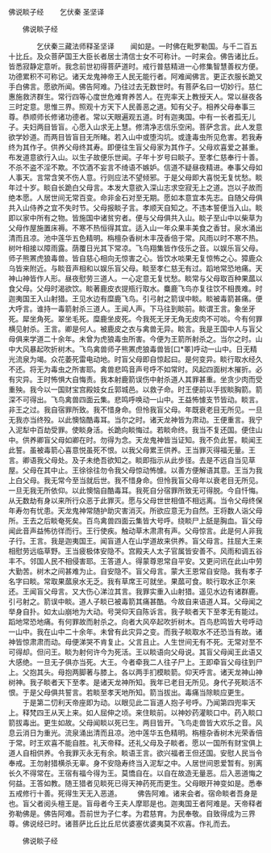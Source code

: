   佛说睒子经
　　乞伏秦 圣坚译




　　佛说睒子经

　　　　乞伏秦三藏法师释圣坚译
　　闻如是。一时佛在毗罗勒国。与千二百五十比丘。及众菩萨国王大臣长者居士清信士女不可称计。一时来会。佛告诸比丘。皆悉寂静定意听。我念前世初得菩萨道时。戒行普慈精进一心修集智慧善权方便。功德累积不可称记。诸天龙鬼神帝王人民无能行者。阿难闻佛言。更正衣服长跪叉手白佛言。愿欲所闻。佛告阿难。乃往过去无数世时。有菩萨名曰一切妙行。慈仁惠施救济群生。常行四等心度世危难育养苦人。在兜率天上教授天人。常以昼夜各三时定意。思惟三界。照观十方天下人民善恶之道。知有父子。相养父母奉事三尊。恭顺师长修诸功德者。常以天眼遍观五道。时有迦夷国。中有一长者孤无儿子。夫妇两目皆盲。心愿入山求无上慧。修清净志信乐空闲。菩萨念言。此人发意欲学妙道。而两目皆盲目无所睹。若入山中或堕沟坑。或逢毒虫所见危害。若我寿终为其作子。供养父母终其寿。即便往生盲父母家为其作子。父母欢喜爱之甚重。布发道意欲行入山。以生子故便乐世闻。子年十岁号曰睒子。至孝仁慈奉行十善。不杀不盗不淫不欺。不饮酒不妄言不绮语不嫉妒。信道不疑昼夜精进。奉事父母如人事天。言常含笑不伤人意。行则应法不望倾邪。于是父母即大喜悦无复忧愁。睒年过十岁。睒自长跪白父母言。本发大意欲入深山志求空寂无上之道。岂以子故而绝本愿。人居世间无常百变。命非金石对至无期。愿如本意宜本先志。自随父母俱共入山侍养之宜不失时节。父母报睒子言。孝顺天自知之。不违本誓便当入山。睒即以家中所有之物。皆施国中诸贫穷者。便与父母俱共入山。睒子至山中以柴草为父母作屋施置床褥。不寒不热恒得其宜。适入山一年众果丰美食之香甘。泉水涌出清而且凉。池中莲华五色精明。栴檀杂香树木丰茂香倍于常。风雨以时不寒不热。树叶相接以障雨露。荫覆日光其下常凉。飞鸟翔集皆作伎乐之音。以娱乐盲父母。师子熊罴虎狼毒兽。皆自慈心相向无惊害之心。皆饮水啖果无复惊怖之心。獐鹿众乌皆来附近。与睒音声相和以娱乐盲父母。睒至孝仁慈无有过。蹈地常恐地痛。天神山神皆作人形。昼夜慰劳三道人。一心定意无复忧愁。睒常与父母取百种果蓏以食父母。父母时渴欲饮。睒著鹿皮衣提瓶行取水。麋鹿飞鸟亦复往饮不相畏难。时迦夷国王入山射猎。王见水边有糜鹿飞鸟。引弓射之箭误中睒。睒被毒箭甚痛。便大呼言。谁持一毒箭射杀三道人。王闻人声。下马往到睒前。睒谓王言。象坐牙死。犀坐角死。翠坐毛死。糜鹿坐皮死。今我死无牙无角无皮肉不可啖。今有何罪横见射杀。王言。卿是何人。被鹿皮之衣与禽兽无异。睒言。我是王国中人与盲父母俱来学道二十余年。未曾为虎狼毒虫所害。今便为王箭所射杀之。当尔之时。山中大风暴起吹折树木。飞鸟禽兽师子熊罴虎狼毒兽皆[口*睪]呼动一山中。日无精光流泉为竭。众花萎死雷电动地。时盲父母即自惊起曰。是何变异。睒行取水经久不还。将无为毒虫之所害耶。禽兽悲鸣音声号呼不如常时。风起四面树木摧折。必有灾异。王时怖惧大自悔责。我本射鹿箭误伤中射杀道人其罪甚重。坐贪少肉而受重殃。我今以一国财宝宫殿妓女丘郭城邑。以救子命。时王便前以手拔睒胸箭。箭深不可得出。飞鸟禽兽四面云集。悲鸣呼唤动一山中。王益怖懅支节皆动。睒言。非王之过。我自宿罪所致。我不惜身命。但怜我盲父母。年既衰老目无所见。一旦无我亦当终殁。以此懊恼酷毒耳。当尔之时。诸天龙神皆为肃动。王便重言。我宁入泥犁中百劫受罪。使睒身活。长跪向睒悔过。若睒命终。我当不复还国。便住山中。供养卿盲父母如卿在时。勿得为念。天龙鬼神皆当证知。我不负此誓。睒闻王此誓。虽被毒箭心喜意悦虽死不恨。以我父母累王供养。王当罪灭得福无量。王言。卿语我父母处。及子未绝吾欲知之。睒即指示从此步径。去是不远自当见草屋。父母在其中止。王徐徐往勿令我父母惊动怖懅。以善方便解语其意。王当为我上白父母。我无常今至当就后世。我不惜身命。但怜我盲父母年以衰老目无所见。一旦无我无所依仰。以此懊恼自酷毒耳。我死自分宿罪所致无可得脱。今自忏悔。从无数劫有身以来所行众恶于此罪灭。愿与父母世世相值不相远离。当令父母终保年寿勿有忧患。天龙鬼神常随护助灾害消灭。所欲应意无为自然。王将数人诣父母所。王去之后睒奄死矣。百鸟禽兽四面云集皆大号呼。绕睒尸上舐是胸血。盲父母闻此音声益怖彷徉而行。王行使疾。触动草木肃肃有声。父母惊言。此是何人非我子行。王言。我是迦夷国王。闻盲道人在山学道故来供养。盲父母言。拄屈大王来相慰劳远临草野。王当疲极体安隐不。宫殿夫人太子官属皆安善不。风雨和调五谷丰不。邻国人民不相侵害耶。王答道人。得蒙尊恩常自平安。又更问讯在此山中劳大勤苦。树木之间甚难为止。自安隐不。盲父母言。蒙大王恩常自安隐。我有孝子名字曰睒。常取果蓏泉水无乏。我有草席王可就坐。果蓏可食。睒行取水正尔来还。王闻盲父母言。又大伤心涕泣其言。我罪实重入山射猎。遥见水边有诸群鹿。引弓射之。箭误中睒。道人子睒已被毒箭其痛甚酷。今故自来语道人耳。父母闻之举身自扑。如太山崩地为大动。号哭仰天自陈诉言。我子睒者天下至孝无有能过。蹈地常恐地痛。有何罪故而射杀之。向者大风卒起吹折树木。百鸟悲鸣皆大号呼动一山中。我在山中二十余年。未曾有此灾异之变。而我子睒取水不还恐当有故。诸神皆惊肃肃而动。母便涕哭不肯复止。父言且止。人生世间无有不死。无常对至不可得却。但问王。睒为射何许今为死活。王以睒语向父母说。其盲父母闻王此语又大感绝。一旦无子俱亦当死。大王。今者牵我二人往子尸上。王即牵盲父母往到尸上。父抱其头。母抱两脚著与膝上。各以两手扪模睒箭。仰天呼言。诸天龙神山神树神。我子睒者天下至孝。是诸天龙神所知。我年已老目无所见。身代子死睒活不恨。于是父母俱共誓言。若睒至孝天地所知。箭当拔出。毒痛当除睒应更生。
　　于是第二忉利天帝座即为动。以眼见此二盲道人抱子号呼。乃闻第四兜率天上。释梵四王从天上来。如人屈伸之顷。来住睒前。以神妙药灌睒口中。药入睒口箭拔毒出。更生如故。父母闻睒以死已生。两目皆开。飞鸟走兽皆大欢乐之音。风息云消日为重光。流泉涌出清而且凉。池中莲华五色精明。栴檀杂香树木光荣香倍于常。时王欢喜不能自胜。礼天帝释。还礼父母及子睒者。愿以一国所有财宝俱上道人自相供养。令我罪灭永无有余。睒语王言。欲兴福者王但还国。安慰人民当令奉戒。王勿射猎横杀无辜。身不安隐寿终当入泥犁之中。人居世间恩爱暂有。别离长久不得常在。王宿有福今得为王。莫憍自在。以自在故造无量恶。后入恶道悔之何益。王答如教。随王猎者见睒死已得天神药死而更生。父母眼开神变如是。悉奉五戒修行十善。死得生天无入恶道。
　　佛告阿难。诸来会者。宿命睒者吾身是也。盲父者阅头檀王是。盲母者今王夫人摩耶是也。迦夷国王者阿难是。天帝释者弥勒佛是。佛告阿难。吾前世为子仁孝。为君慈育。为民奉敬。自致得成为三界尊。佛说经已时。诸菩萨比丘比丘尼优婆塞优婆夷莫不欢喜。作礼而去。

　　佛说睒子经


